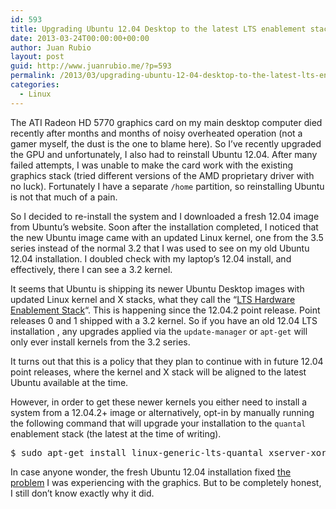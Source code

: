 ```yaml
---
id: 593
title: Upgrading Ubuntu 12.04 Desktop to the latest LTS enablement stack
date: 2013-03-24T00:00:00+00:00
author: Juan Rubio
layout: post
guid: http://www.juanrubio.me/?p=593
permalink: /2013/03/upgrading-ubuntu-12-04-desktop-to-the-latest-lts-enablement-stack/
categories:
  - Linux
---
```

The ATI Radeon HD 5770 graphics card on my main desktop computer died recently after months and months of noisy overheated operation (not a gamer myself, the dust is the one to blame here). So I&#8217;ve recently upgraded the GPU and unfortunately, I also had to reinstall Ubuntu 12.04. After many failed attempts, I was unable to make the card work with the existing graphics stack (tried different versions of the AMD proprietary driver with no luck). Fortunately I have a separate `/home` partition, so reinstalling Ubuntu is not that much of a pain. 

So I decided to re-install the system and I downloaded a fresh 12.04 image from Ubuntu&#8217;s website. Soon after the installation completed, I noticed that the new Ubuntu image came with an updated Linux kernel, one from the 3.5 series instead of the normal 3.2 that I was used to see on my old Ubuntu 12.04 installation. I doubled check with my laptop&#8217;s 12.04 install, and effectively, there I can see a 3.2 kernel. 

It seems that Ubuntu is shipping its newer Ubuntu Desktop images with updated Linux kernel and X stacks, what they call the &#8220;[LTS Hardware Enablement Stack](https://wiki.ubuntu.com/PrecisePangolin/ReleaseNotes/UbuntuDesktop#LTS_Hardware_Enablement_Stack)&#8220;. This is happening since the 12.04.2 point release. Point releases 0 and 1 shipped with a 3.2 kernel. So if you have an old 12.04 LTS installation , any upgrades applied via the `update-manager` or `apt-get` will only ever install kernels from the 3.2 series. 

It turns out that this is a policy that they plan to continue with in future 12.04 point releases, where the kernel and X stack will be aligned to the latest Ubuntu available at the time. 

However, in order to get these newer kernels you either need to install a system from a 12.04.2+ image or alternatively, opt-in by manually running the following command that will upgrade your installation to the `quantal` enablement stack (the latest at the time of writing). 

<pre class="brush: plain; light: true; title: ; notranslate" title="">$ sudo apt-get install linux-generic-lts-quantal xserver-xorg-lts-quantal
</pre>

In case anyone wonder, the fresh Ubuntu 12.04 installation fixed [the problem](http://askubuntu.com/questions/264362/ubuntu-12-04-freeze-after-changing-graphic-card) I was experiencing with the graphics. But to be completely honest, I still don&#8217;t know exactly why it did.